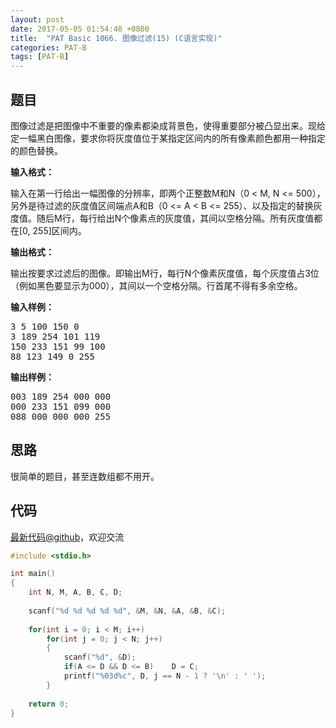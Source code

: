 ```yaml
---
layout: post
date: 2017-05-05 01:54:48 +0800
title:  "PAT Basic 1066. 图像过滤(15) (C语言实现)"
categories: PAT-B
tags: [PAT-B]
---
```


## 题目

<div id="problemContent">
<p>图像过滤是把图像中不重要的像素都染成背景色，使得重要部分被凸显出来。现给定一幅黑白图像，要求你将灰度值位于某指定区间内的所有像素颜色都用一种指定的颜色替换。</p>
<p><b>
输入格式：
</b></p>
<p>
输入在第一行给出一幅图像的分辨率，即两个正整数M和N（0 &lt; M, N &lt;= 500），另外是待过滤的灰度值区间端点A和B（0 &lt;= A &lt; B &lt;= 255）、以及指定的替换灰度值。随后M行，每行给出N个像素点的灰度值，其间以空格分隔。所有灰度值都在[0, 255]区间内。
</p>
<p><b>
输出格式：
</b></p>
<p>
输出按要求过滤后的图像。即输出M行，每行N个像素灰度值，每个灰度值占3位（例如黑色要显示为000），其间以一个空格分隔。行首尾不得有多余空格。
</p>
<b>输入样例：</b><pre>
3 5 100 150 0
3 189 254 101 119
150 233 151 99 100
88 123 149 0 255
</pre>
<b>输出样例：</b><pre>
003 189 254 000 000
000 233 151 099 000
088 000 000 000 255
</pre>
</div>

## 思路

很简单的题目，甚至连数组都不用开。

## 代码

[最新代码@github](https://github.com/OliverLew/PAT/blob/master/PATBasic/1066.c)，欢迎交流
```c
#include <stdio.h>

int main()
{
    int N, M, A, B, C, D;
    
    scanf("%d %d %d %d %d", &M, &N, &A, &B, &C);
    
    for(int i = 0; i < M; i++)
        for(int j = 0; j < N; j++)
        {
            scanf("%d", &D);
            if(A <= D && D <= B)    D = C;
            printf("%03d%c", D, j == N - 1 ? '\n' : ' ');
        }
    
    return 0;
}

```